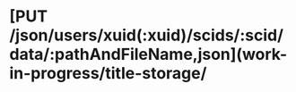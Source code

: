 # \[PUT /json/users/xuid\(:xuid\)/scids/:scid/data/:pathAndFileName,json\]\(work-in-progress/title-storage/

